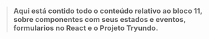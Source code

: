 > ### Aqui está contido todo o conteúdo relativo ao bloco 11, sobre componentes com seus estados e eventos, formularios no React e o Projeto Tryundo.